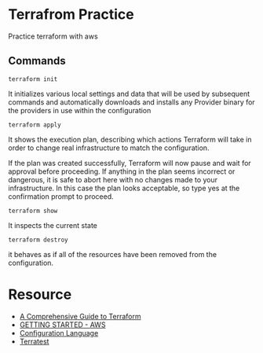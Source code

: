# Terrafrom Practice

Practice terraform with aws

## Commands
```shell
terraform init
```
It initializes various local settings and data that will be used by subsequent commands and automatically downloads and installs any Provider binary for the providers in use within the configuration

```
terraform apply
```
It shows the execution plan, describing which actions Terraform will take in order to change real infrastructure to match the configuration.

If the plan was created successfully, Terraform will now pause and wait for approval before proceeding. If anything in the plan seems incorrect or dangerous, it is safe to abort here with no changes made to your infrastructure. In this case the plan looks acceptable, so type yes at the confirmation prompt to proceed.

```
terraform show
```
It inspects the current state

```
terraform destroy
```
it behaves as if all of the resources have been removed from the configuration.


# Resource
- [A Comprehensive Guide to Terraform](https://blog.gruntwork.io/a-comprehensive-guide-to-terraform-b3d32832baca)
- [GETTING STARTED - AWS](https://learn.hashicorp.com/terraform/getting-started/install)
- [Configuration Language](https://www.terraform.io/docs/configuration/index.html)
- [Terratest](https://www.facebook.com/smalltown0110/posts/2355014914510602)
